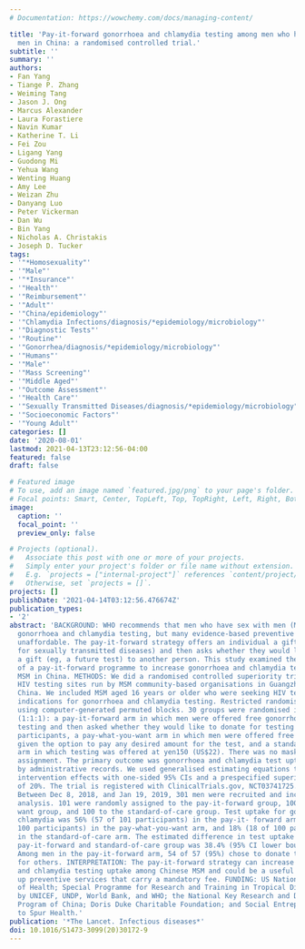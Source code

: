 ```yaml
---
# Documentation: https://wowchemy.com/docs/managing-content/

title: 'Pay-it-forward gonorrhoea and chlamydia testing among men who have sex with
  men in China: a randomised controlled trial.'
subtitle: ''
summary: ''
authors:
- Fan Yang
- Tiange P. Zhang
- Weiming Tang
- Jason J. Ong
- Marcus Alexander
- Laura Forastiere
- Navin Kumar
- Katherine T. Li
- Fei Zou
- Ligang Yang
- Guodong Mi
- Yehua Wang
- Wenting Huang
- Amy Lee
- Weizan Zhu
- Danyang Luo
- Peter Vickerman
- Dan Wu
- Bin Yang
- Nicholas A. Christakis
- Joseph D. Tucker
tags:
- '"*Homosexuality"'
- '"Male"'
- '"*Insurance"'
- '"Health"'
- '"Reimbursement"'
- '"Adult"'
- '"China/epidemiology"'
- '"Chlamydia Infections/diagnosis/*epidemiology/microbiology"'
- '"Diagnostic Tests"'
- '"Routine"'
- '"Gonorrhea/diagnosis/*epidemiology/microbiology"'
- '"Humans"'
- '"Male"'
- '"Mass Screening"'
- '"Middle Aged"'
- '"Outcome Assessment"'
- '"Health Care"'
- '"Sexually Transmitted Diseases/diagnosis/*epidemiology/microbiology"'
- '"Socioeconomic Factors"'
- '"Young Adult"'
categories: []
date: '2020-08-01'
lastmod: 2021-04-13T23:12:56-04:00
featured: false
draft: false

# Featured image
# To use, add an image named `featured.jpg/png` to your page's folder.
# Focal points: Smart, Center, TopLeft, Top, TopRight, Left, Right, BottomLeft, Bottom, BottomRight.
image:
  caption: ''
  focal_point: ''
  preview_only: false

# Projects (optional).
#   Associate this post with one or more of your projects.
#   Simply enter your project's folder or file name without extension.
#   E.g. `projects = ["internal-project"]` references `content/project/deep-learning/index.md`.
#   Otherwise, set `projects = []`.
projects: []
publishDate: '2021-04-14T03:12:56.476674Z'
publication_types:
- '2'
abstract: 'BACKGROUND: WHO recommends that men who have sex with men (MSM) receive
  gonorrhoea and chlamydia testing, but many evidence-based preventive services are
  unaffordable. The pay-it-forward strategy offers an individual a gift (eg, a test
  for sexually transmitted diseases) and then asks whether they would like to give
  a gift (eg, a future test) to another person. This study examined the effectiveness
  of a pay-it-forward programme to increase gonorrhoea and chlamydia testing among
  MSM in China. METHODS: We did a randomised controlled superiority trial at three
  HIV testing sites run by MSM community-based organisations in Guangzhou and Beijing,
  China. We included MSM aged 16 years or older who were seeking HIV testing and met
  indications for gonorrhoea and chlamydia testing. Restricted randomisation was done
  using computer-generated permuted blocks. 30 groups were randomised into three arms
  (1:1:1): a pay-it-forward arm in which men were offered free gonorrhoea and chlamydia
  testing and then asked whether they would like to donate for testing of prospective
  participants, a pay-what-you-want arm in which men were offered free testing and
  given the option to pay any desired amount for the test, and a standard-of-care
  arm in which testing was offered at yen150 (US$22). There was no masking to arm
  assignment. The primary outcome was gonorrhoea and chlamydia test uptake ascertained
  by administrative records. We used generalised estimating equations to estimate
  intervention effects with one-sided 95% CIs and a prespecified superiority margin
  of 20%. The trial is registered with ClinicalTrials.gov, NCT03741725. FINDINGS:
  Between Dec 8, 2018, and Jan 19, 2019, 301 men were recruited and included in the
  analysis. 101 were randomly assigned to the pay-it-forward group, 100 to the pay-what-you-
  want group, and 100 to the standard-of-care group. Test uptake for gonorrhoea and
  chlamydia was 56% (57 of 101 participants) in the pay-it- forward arm, 46% (46 of
  100 participants) in the pay-what-you-want arm, and 18% (18 of 100 participants)
  in the standard-of-care arm. The estimated difference in test uptake between the
  pay-it-forward and standard-of-care group was 38.4% (95% CI lower bound 28.4%).
  Among men in the pay-it-forward arm, 54 of 57 (95%) chose to donate to support testing
  for others. INTERPRETATION: The pay-it-forward strategy can increase gonorrhoea
  and chlamydia testing uptake among Chinese MSM and could be a useful tool for scaling
  up preventive services that carry a mandatory fee. FUNDING: US National Institute
  of Health; Special Programme for Research and Training in Tropical Diseases, sponsored
  by UNICEF, UNDP, World Bank, and WHO; the National Key Research and Development
  Program of China; Doris Duke Charitable Foundation; and Social Entrepreneurship
  to Spur Health.'
publication: '*The Lancet. Infectious diseases*'
doi: 10.1016/S1473-3099(20)30172-9
---
```

